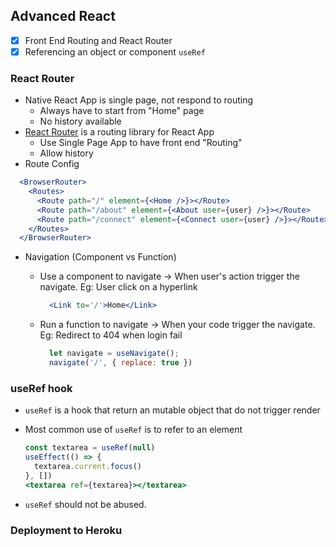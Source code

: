 ## Advanced React
- [x] Front End Routing and React Router
- [x] Referencing an object or component `useRef`

### React Router
* Native React App is single page, not respond to routing
  * Always have to start from "Home" page
  * No history available
* [React Router](https://reactrouter.com/docs/en/v6/getting-started/overview) is a routing library for React App
  * Use Single Page App to have front end "Routing"
  * Allow history
* Route Config

```jsx
  <BrowserRouter>
    <Routes>
      <Route path="/" element={<Home />}></Route>
      <Route path="/about" element={<About user={user} />}></Route>
      <Route path="/connect" element={<Connect user={user} />}></Route>
    </Routes>
  </BrowserRouter>
```
* Navigation (Component vs Function)
    * Use a component to navigate -> When user's action trigger the navigate. Eg: User click on a hyperlink

      ```jsx
        <Link to='/'>Home</Link>
      ```

    * Run a function to navigate -> When your code trigger the navigate. Eg: Redirect to 404 when login fail

      ```js
        let navigate = useNavigate();
        navigate('/', { replace: true })
      ```

### useRef hook
* `useRef` is a hook that return an mutable object that do not trigger render
* Most common use of `useRef` is to refer to an element

  ```jsx
  const textarea = useRef(null)
  useEffect(() => {
    textarea.current.focus()
  }, [])
  <textarea ref={textarea}></textarea>
  ```

* `useRef` should not be abused.

### Deployment to Heroku